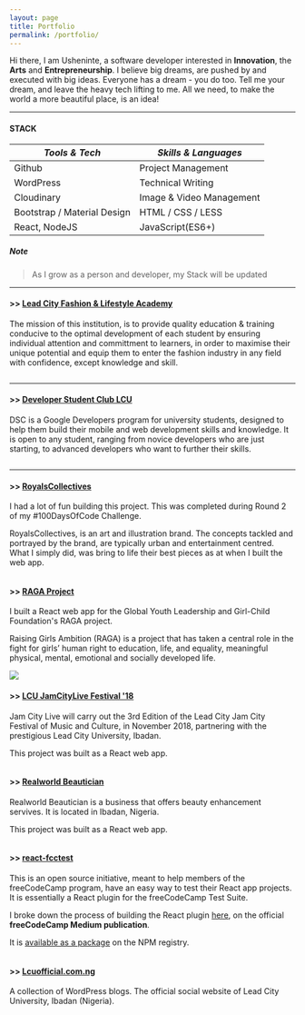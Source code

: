 ```yaml
---
layout: page
title: Portfolio
permalink: /portfolio/
---
```


Hi there, I am Usheninte, a software developer interested in **Innovation**, the **Arts** and **Entrepreneurship**. I believe big dreams, are pushed by and executed with big ideas. Everyone has a dream - you do too. Tell me your dream, and leave the heavy tech lifting to me. All we need, to make the world a more beautiful place, is an idea!

* * *
#### STACK

_Tools & Tech_ | _Skills & Languages_
-------------- | ---------
Github | Project Management  
WordPress | Technical Writing  
Cloudinary | Image & Video Management
Bootstrap / Material Design | HTML / CSS / LESS
React, NodeJS | JavaScript(ES6+)  

##### Note
<blockquote>
  As I grow as a person and developer, my Stack will be updated
</blockquote>

* * *
#### >> [Lead City Fashion & Lifestyle Academy](https://leadcityfashion.com.ng)
The mission of this institution, is to provide quality education & training conducive to the optimal development of each student by ensuring individual attention and committment to learners, in order to maximise their unique potential and equip them to enter the fashion industry in any field with confidence, except knowledge and skill.

<a href="https://leadcityfashion.com.ng"><img src="" /></a>

* * *
#### >> [Developer Student Club LCU](https://dsc-app.lcuofficial.com.ng)
DSC is a Google Developers program for university students, designed to help them build their mobile and web development skills and knowledge. It is open to any student, ranging from novice developers who are just starting, to advanced developers who want to further their skills.

<a href="https://dsc-app.lcuofficial.com.ng"><img src="" /></a>

* * *
#### >> [RoyalsCollectives](https://royalscollectives.com/)
I had a lot of fun building this project. This was completed during Round 2 of my #100DaysOfCode Challenge.

RoyalsCollectives, is an art and illustration brand. The concepts tackled and portrayed by the brand, are typically urban and entertainment centred. What I simply did, was bring to life their best pieces as at when I built the web app.

<a href="https://royalscollectives.com/"><img src="" /></a>

#### >> [RAGA Project](https://raga-project.netlify.com/)
I built a React web app for the Global Youth Leadership and Girl-Child Foundation's RAGA project.

Raising Girls Ambition (RAGA) is a project that has taken a central role in the fight for girls’ human right to education, life, and equality, meaningful physical, mental, emotional and socially developed life.

<a href="https://raga-project.netlify.com/"><img src="https://res.cloudinary.com/poetrique/image/upload/v1538486203/allbuy-i-ng/portfolio/raga-project.png" /></a>

<!-- #### >> [htmlPoems App](https://htmlPoems.com)
I rebuilt the **@poetrique** htmlPoems project as a React web app. The original concept was largely poetry centred, while the new web app revolves around art in every possible form. Currently the project holds a poetry and music library.

The uniqueness of this project is that content creators on the platform, retain the copyright of their artistic pieces, unless otherwise stated elsewhere.

<a href="https://htmlPoems.com"><img src="" /></a> -->

#### >> [LCU JamCityLive Festival '18](https://lcu-jamcitylive-fest18.netlify.com/)
Jam City Live will carry out the 3rd Edition of the Lead City Jam City Festival of Music and Culture, in November 2018, partnering with the prestigious Lead City University, Ibadan.

This project was built as a React web app.

<a href="https://lcu-jamcitylive-fest18.netlify.com/"><img src="" /></a>

#### >> [Realworld Beautician](https://realworld-beautician.netlify.com/)
Realworld Beautician is a business that offers beauty enhancement servives. It is located in Ibadan, Nigeria.

This project was built as a React web app.

<a href="https://realworld-beautician.netlify.com/"><img src="" /></a>

<!-- #### >> [ROC World EDC](https://edc.rocworld.com.ng/)
This project was built for the ROC World Entrepreneurial Development Centre (EDC). The **ROC World EDC** is a platform that strives to develop an entrepreneurial spirit, skill and knowledge in students and others in the external context so as to empoweer our students to become wealth creators.

This project was built as a React web app.

<a href="https://edc.rocworld.com.ng/"><img src="" /></a> -->

#### >> [react-fcctest](https://www.npmjs.com/package/react-fcctest)
This is an open source initiative, meant to help members of the freeCodeCamp program, have an easy way to test their React app projects. It is essentially a React plugin for the freeCodeCamp Test Suite.

I broke down the process of building the React plugin [here](https://medium.freecodecamp.org/change-the-world-one-line-of-code-at-a-time-5162b229f35e), on the official **freeCodeCamp Medium publication**.

It is [available as a package](https://www.npmjs.com/package/react-fcctest) on the NPM registry.

<a href="https://www.npmjs.com/package/react-fcctest"><img src="" /></a>

#### >> [Lcuofficial.com.ng](https://lcuofficial.com.ng/)

A collection of WordPress blogs. The official social website of Lead City University, Ibadan (Nigeria).

<a href="https://lcuofficial.com.ng"><img src="" /></a>
